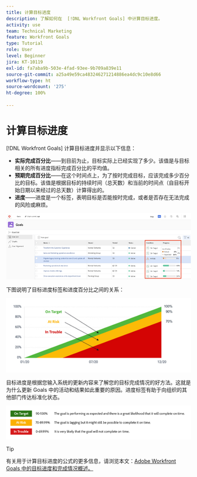 ```yaml
---
title: 计算目标进度
description: 了解如何在  [!DNL Workfront Goals] 中计算目标进度。
activity: use
team: Technical Marketing
feature: Workfront Goals
type: Tutorial
role: User
level: Beginner
jira: KT-10119
exl-id: fa7aba9b-503e-4fad-93ee-9b709a839e11
source-git-commit: a25a49e59ca483246271214886ea4dc9c10e8d66
workflow-type: ht
source-wordcount: '275'
ht-degree: 100%

---
```


# 计算目标进度

[!DNL Workfront Goals] 计算目标进度并显示以下信息：

* **实际完成百分比**——到目前为止，目标实际上已经实现了多少。该值是与目标相关的所有进度指标完成百分比的平均值。
* **预期完成百分比**——在这个时间点上，为了按时完成目标，应该完成多少百分比的目标。该值是根据目标的持续时间（总天数）和当前的时间点（自目标开始日期以来经过的总天数）计算得出的。
* **进度**——进度是一个标签，表明目标是否能按时完成，或者是否存在无法完成的风险或麻烦。

![屏幕快照：目标进度，位于 [!DNL Workfront Goals]](assets/13-workfront-goals-percent-complete.png)

下图说明了目标进度标签和进度百分比之间的关系：

![说明目标进度标签和进度百分比之间关系的图表](assets/14-workfront-goals-progress-statuses.jpeg)

目标进度是根据您输入系统的更新内容来了解您的目标完成情况的好方法。这就是为什么更新 Goals 中的活动和结果如此重要的原因。进度标签有助于向组织的其他部门传达标准化状态。

![图形：显示不同进度标签，位于 [!DNL Workfront Goals]](assets/15-workfront-goals-progress-bar-code.png)


>[!TIP]
>
>有关用于计算目标进度的公式的更多信息，请浏览本文：[Adobe Workfront Goals 中的目标进度和完成情况概述。](https://experienceleague.adobe.com/docs/workfront/using/adobe-workfront-goals/goal-management/calculate-goal-progress.html?lang=zh-Hans#overview-of-goal-progress-and-threshold)

